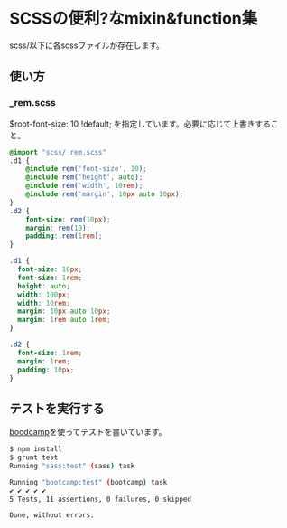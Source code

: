 # SCSSの便利?なmixin&function集

scss/以下に各scssファイルが存在します。

## 使い方

### _rem.scss

$root-font-size: 10 !default; を指定しています。必要に応じて上書きすること。

```scss
@import "scss/_rem.scss"
.d1 {
	@include rem('font-size', 10);
	@include rem('height', auto);
	@include rem('width', 10rem);
	@include rem('margin', 10px auto 10px);
}
.d2 {
	font-size: rem(10px);
	margin: rem(10);
	padding: rem(1rem);
}
```

```css
.d1 {
  font-size: 10px;
  font-size: 1rem;
  height: auto;
  width: 100px;
  width: 10rem;
  margin: 10px auto 10px;
  margin: 1rem auto 1rem;
}

.d2 {
  font-size: 1rem;
  margin: 1rem;
  padding: 10px;
}

```

## テストを実行する

[boodcamp](http://tctcl.github.io/bootcamp)を使ってテストを書いています。

```sh
$ npm install
$ grunt test
Running "sass:test" (sass) task

Running "bootcamp:test" (bootcamp) task
✔ ✔ ✔ ✔ ✔
5 Tests, 11 assertions, 0 failures, 0 skipped

Done, without errors.
```
